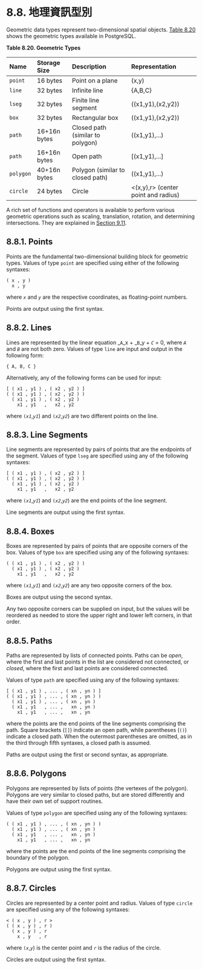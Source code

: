 # 8.8. 地理資訊型別

Geometric data types represent two-dimensional spatial objects. [Table 8.20](https://www.postgresql.org/docs/10/static/datatype-geometric.html#DATATYPE-GEO-TABLE) shows the geometric types available in PostgreSQL.

**Table 8.20. Geometric Types**

| Name | Storage Size | Description | Representation |
| :--- | :--- | :--- | :--- |
| `point` | 16 bytes | Point on a plane | \(x,y\) |
| `line` | 32 bytes | Infinite line | {A,B,C} |
| `lseg` | 32 bytes | Finite line segment | \(\(x1,y1\),\(x2,y2\)\) |
| `box` | 32 bytes | Rectangular box | \(\(x1,y1\),\(x2,y2\)\) |
| `path` | 16+16n bytes | Closed path \(similar to polygon\) | \(\(x1,y1\),...\) |
| `path` | 16+16n bytes | Open path | \[\(x1,y1\),...\] |
| `polygon` | 40+16n bytes | Polygon \(similar to closed path\) | \(\(x1,y1\),...\) |
| `circle` | 24 bytes | Circle | &lt;\(x,y\),r&gt; \(center point and radius\) |

A rich set of functions and operators is available to perform various geometric operations such as scaling, translation, rotation, and determining intersections. They are explained in [Section 9.11](https://www.postgresql.org/docs/10/static/functions-geometry.html).

## 8.8.1. Points

Points are the fundamental two-dimensional building block for geometric types. Values of type `point` are specified using either of the following syntaxes:

```text
( x , y )
  x , y
```

where _`x`_ and _`y`_ are the respective coordinates, as floating-point numbers.

Points are output using the first syntax.

## 8.8.2. Lines

Lines are represented by the linear equation _`A`_x + _`B`_y + _`C`_ = 0, where _`A`_ and _`B`_ are not both zero. Values of type `line` are input and output in the following form:

```text
{ A, B, C }
```

Alternatively, any of the following forms can be used for input:

```text
[ ( x1 , y1 ) , ( x2 , y2 ) ]
( ( x1 , y1 ) , ( x2 , y2 ) )
  ( x1 , y1 ) , ( x2 , y2 )
    x1 , y1   ,   x2 , y2
```

where `(`_`x1`_,_`y1`_\) and `(`_`x2`_,_`y2`_\) are two different points on the line.

## 8.8.3. Line Segments

Line segments are represented by pairs of points that are the endpoints of the segment. Values of type `lseg` are specified using any of the following syntaxes:

```text
[ ( x1 , y1 ) , ( x2 , y2 ) ]
( ( x1 , y1 ) , ( x2 , y2 ) )
  ( x1 , y1 ) , ( x2 , y2 )
    x1 , y1   ,   x2 , y2
```

where `(`_`x1`_,_`y1`_\) and `(`_`x2`_,_`y2`_\) are the end points of the line segment.

Line segments are output using the first syntax.

## 8.8.4. Boxes

Boxes are represented by pairs of points that are opposite corners of the box. Values of type `box` are specified using any of the following syntaxes:

```text
( ( x1 , y1 ) , ( x2 , y2 ) )
  ( x1 , y1 ) , ( x2 , y2 )
    x1 , y1   ,   x2 , y2
```

where `(`_`x1`_,_`y1`_\) and `(`_`x2`_,_`y2`_\) are any two opposite corners of the box.

Boxes are output using the second syntax.

Any two opposite corners can be supplied on input, but the values will be reordered as needed to store the upper right and lower left corners, in that order.

## 8.8.5. Paths

Paths are represented by lists of connected points. Paths can be _open_, where the first and last points in the list are considered not connected, or _closed_, where the first and last points are considered connected.

Values of type `path` are specified using any of the following syntaxes:

```text
[ ( x1 , y1 ) , ... , ( xn , yn ) ]
( ( x1 , y1 ) , ... , ( xn , yn ) )
  ( x1 , y1 ) , ... , ( xn , yn )
  ( x1 , y1   , ... ,   xn , yn )
    x1 , y1   , ... ,   xn , yn
```

where the points are the end points of the line segments comprising the path. Square brackets \(`[]`\) indicate an open path, while parentheses \(`()`\) indicate a closed path. When the outermost parentheses are omitted, as in the third through fifth syntaxes, a closed path is assumed.

Paths are output using the first or second syntax, as appropriate.

## 8.8.6. Polygons

Polygons are represented by lists of points \(the vertexes of the polygon\). Polygons are very similar to closed paths, but are stored differently and have their own set of support routines.

Values of type `polygon` are specified using any of the following syntaxes:

```text
( ( x1 , y1 ) , ... , ( xn , yn ) )
  ( x1 , y1 ) , ... , ( xn , yn )
  ( x1 , y1   , ... ,   xn , yn )
    x1 , y1   , ... ,   xn , yn
```

where the points are the end points of the line segments comprising the boundary of the polygon.

Polygons are output using the first syntax.

## 8.8.7. Circles

Circles are represented by a center point and radius. Values of type `circle` are specified using any of the following syntaxes:

```text
< ( x , y ) , r >
( ( x , y ) , r )
  ( x , y ) , r
    x , y   , r
```

where `(`_`x`_,_`y`_\) is the center point and _`r`_ is the radius of the circle.

Circles are output using the first syntax.

